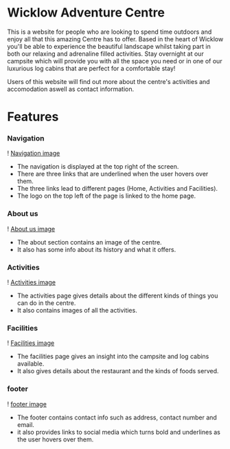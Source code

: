 # Wicklow Adventure Centre

This is a website for people who are looking to spend time outdoors and enjoy all
that this amazing Centre has to offer. Based in the heart of Wicklow you'll be able
to experience the beautiful landscape whilst taking part in both our relaxing and adrenaline 
filled activities. Stay overnight at our campsite which will provide you with all the space you need 
or in one of our luxurious log cabins that are perfect for a comfortable stay!

Users of this website will find out more about the centre's activities and accomodation
aswell as contact information.

# Features

### Navigation

! [Navigation image](images/Navigation-image.jpg)

- The navigation is displayed at the top right of the screen.
- There are three links that are underlined when the user hovers over them.
- The three links lead to different pages (Home, Activities and Facilities).
- The logo on the top left of the page is linked to the home page.


### About us 

! [About us image](images/about-readme.jpg)

- The about section contains an image of the centre.
- It also has some info about its history and what it offers.

### Activities 

! [Activities image](images/activities-readme.jpg)

- The activities page gives details about the different kinds of things you can do in the centre.
- It also contains images of all the activities.

### Facilities

! [Facilities image](images/facilities-readme.jpg)

- The facilities page gives an insight into the campsite and log cabins available.
- It also gives details about the restaurant and the kinds of foods served.

### footer

! [footer image](images/footer-readme.jpg)

- The footer contains contact info such as address, contact number and email.
- it also provides links to social media which turns bold and underlines as the user hovers over them.

